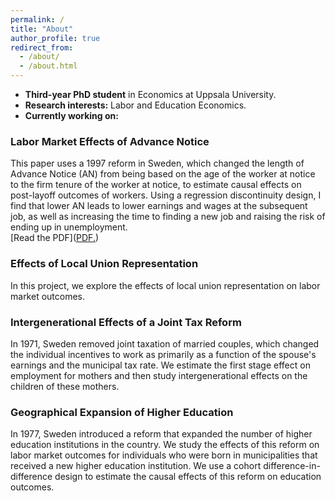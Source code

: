 ```yaml
---
permalink: /
title: "About"
author_profile: true
redirect_from: 
  - /about/
  - /about.html
---
```


* **Third-year PhD student** in Economics at Uppsala University.  
* **Research interests:** Labor and Education Economics.  
* **Currently working on:**  

### Labor Market Effects of Advance Notice  
This paper uses a 1997 reform in Sweden, which changed the length of Advance Notice (AN) from being based on the age of the worker at notice to the firm tenure of the worker at notice, to estimate causal effects on post-layoff outcomes of workers. Using a regression discontinuity design, I find that lower AN leads to lower earnings and wages at the subsequent job, as well as increasing the time to finding a new job and raising the risk of ending up in unemployment.  
[Read the PDF](<a href="/files/advance_notice.pdf" target="_blank">PDF.</a>)  

### Effects of Local Union Representation  
In this project, we explore the effects of local union representation on labor market outcomes.

### Intergenerational Effects of a Joint Tax Reform
In 1971, Sweden removed joint taxation of married couples, which changed the individual incentives to work as primarily as a function of the spouse's earnings and the municipal tax rate. We estimate the first stage effect on employment for mothers and then study intergenerational effects on the children of these mothers.

### Geographical Expansion of Higher Education
In 1977, Sweden introduced a reform that expanded the number of higher education institutions in the country. We study the effects of this reform on labor market outcomes for individuals who were born in municipalities that received a new higher education institution. We use a cohort difference-in-difference design to estimate the causal effects of this reform on education outcomes.
